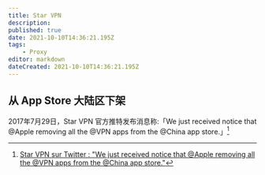 ```yaml
---
title: Star VPN
description:
published: true
date: 2021-10-10T14:36:21.195Z
tags:
    - Proxy
editor: markdown
dateCreated: 2021-10-10T14:36:21.195Z
---
```


## 从 App Store 大陆区下架

2017年7月29日，Star VPN 官方推特发布消息称:「We just received notice that @Apple removing all the @VPN apps from the @China app store.」[^8984]

[^8984]: [Star VPN sur Twitter : "We just received notice that @Apple removing all the @VPN apps from the @China app store."](https://web.archive.org/web/20210929125759/https://twitter.com/star_vpn/status/891191888547651584)

